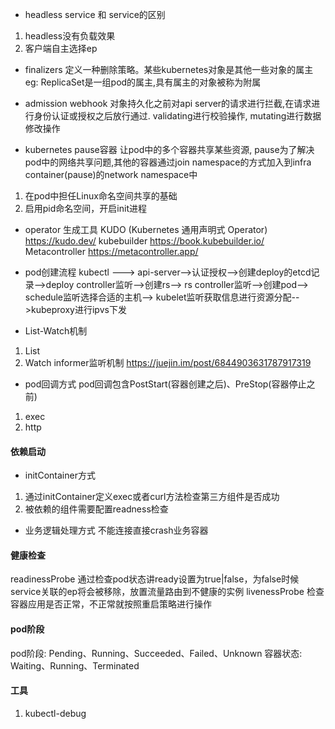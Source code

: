 - headless service 和 service的区别
1. headless没有负载效果
2. 客户端自主选择ep

- finalizers
定义一种删除策略。某些kubernetes对象是其他一些对象的属主  eg: ReplicaSet是一组pod的属主,具有属主的对象被称为附属

- admission webhook
对象持久化之前对api server的请求进行拦截,在请求进行身份认证或授权之后放行通过. validating进行校验操作, mutating进行数据修改操作

- kubernetes pause容器
让pod中的多个容器共享某些资源, pause为了解决pod中的网络共享问题,其他的容器通过join namespace的方式加入到infra container(pause)的network namespace中
1. 在pod中担任Linux命名空间共享的基础
2. 启用pid命名空间，开启init进程

- operator
生成工具
KUDO (Kubernetes 通用声明式 Operator)  https://kudo.dev/
kubebuilder https://book.kubebuilder.io/
Metacontroller https://metacontroller.app/

- pod创建流程
kubectl ---> api-server-->认证授权-->创建deploy的etcd记录-->deploy controller监听-->创建rs--> rs controller监听-->创建pod--> 
schedule监听选择合适的主机--> kubelet监听获取信息进行资源分配-->kubeproxy进行ipvs下发

- List-Watch机制
1. List
2. Watch
informer监听机制 https://juejin.im/post/6844903631787917319

- pod回调方式
pod回调包含PostStart(容器创建之后)、PreStop(容器停止之前)
1. exec
2. http

#### 依赖启动
- initContainer方式
1. 通过initContainer定义exec或者curl方法检查第三方组件是否成功
2. 被依赖的组件需要配置readness检查

- 业务逻辑处理方式
不能连接直接crash业务容器

#### 健康检查
readinessProbe 通过检查pod状态讲ready设置为true|false，为false时候service关联的ep将会被移除，放置流量路由到不健康的实例
livenessProbe 检查容器应用是否正常，不正常就按照重启策略进行操作 

#### pod阶段
pod阶段: Pending、Running、Succeeded、Failed、Unknown
容器状态: Waiting、Running、Terminated

#### 工具
1. kubectl-debug